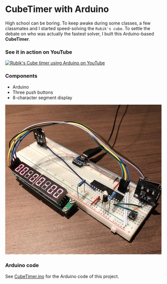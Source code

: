 # CubeTimer with Arduino

High school can be boring. To keep awake during some classes, a few classmates and I started speed-solving the `Rubik's cube`. To settle the debate on who was actually the fastest solver, I built this Arduino-based **CubeTimer**.



### See it in action on YouTube

[![Rubik's Cube timer using Arduino on YouTube](https://img.youtube.com/vi/0gvcZBQACMk/0.jpg)](https://www.youtube.com/watch?v=0gvcZBQACMk)


### Components

- Arduino
- Three push buttons
- 8-character segment display

![Arduino circuit](/Circuit.png)


### Arduino code

See [CubeTimer.ino](CubeTimer.ino) for the Arduino code of this project.
